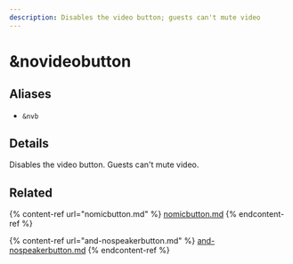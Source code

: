 ```yaml
---
description: Disables the video button; guests can't mute video
---
```


# \&novideobutton

## Aliases

* `&nvb`

## Details

Disables the video button. Guests can't mute video.

## Related

{% content-ref url="nomicbutton.md" %}
[nomicbutton.md](nomicbutton.md)
{% endcontent-ref %}

{% content-ref url="and-nospeakerbutton.md" %}
[and-nospeakerbutton.md](and-nospeakerbutton.md)
{% endcontent-ref %}

